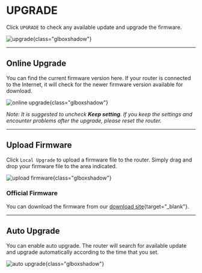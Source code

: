 # UPGRADE

Click `UPGRADE` to check any available update and upgrade the firmware.

![upgrade](https://static.gl-inet.com/docs/router/en/3/setup/vixmini/upgrade/firmware.jpg){class="glboxshadow"}

---

## Online Upgrade

You can find the current firmware version here. If your router is connected to the Internet, it will check for the newer firmware version available for download.

![online upgrade](https://static.gl-inet.com/docs/router/en/3/setup/vixmini/upgrade/firmware1.jpg){class="glboxshadow"}

*Note: It is suggested to uncheck **Keep setting**. If you keep the settings and encounter problems after the upgrade, please reset the router.*

---

## Upload Firmware

Click `Local Upgrade` to upload a firmware file to the router. Simply drag and drop your firmware file to the area indicated.

![upload firmware](https://static.gl-inet.com/docs/router/en/3/setup/vixmini/upgrade/firmware2.jpg){class="glboxshadow"}

### Official Firmware

You can download the firmware from our [download site](https://dl.gl-inet.com){target="_blank"}.

---

## Auto Upgrade

You can enable auto upgrade. The router will search for available update and upgrade automatically according to the time that you set.

![auto upgrade](https://static.gl-inet.com/docs/router/en/3/setup/vixmini/upgrade/firmware3.jpg){class="glboxshadow"}

